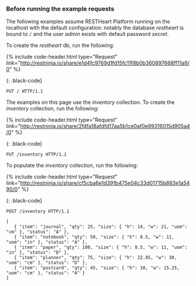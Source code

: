 ### Before running the example requests

The following examples assume RESTHeart Platform running on the localhost with the default configuration: notably the database *restheart* is bound to `/` and the user *admin* exists with default password *secret*.

To create the *restheart* db, run the following:

{% include code-header.html 
    type="Request" 
    link="http://restninja.io/share/e1d4fc9769d1fd15fc11f8b0b360897668ff11a9/0"
%}

{: .black-code}
``` http
PUT / HTTP/1.1
```

The examples on this page use the *inventory* collection. To create the *inventory* collection, run the following:


{% include code-header.html 
    type="Request" 
    link="http://restninja.io/share/2f4fa18afdfd17aa5b1ce0af0e99316015d905a4/0"
%}

{: .black-code}
``` http
PUT /inventory HTTP/1.1
```

To populate the *inventory* collection, run the following:

{% include code-header.html 
    type="Request" 
    link="http://restninja.io/share/cf5cba6e1d391b475e04c33d01715b883e1a5490/0"
%}

{: .black-code}
```
POST /inventory HTTP/1.1

[
   { "item": "journal", "qty": 25, "size": { "h": 14, "w": 21, "uom": "cm" }, "status": "A" },
   { "item": "notebook", "qty": 50, "size": { "h": 8.5, "w": 11, "uom": "in" }, "status": "A" },
   { "item": "paper", "qty": 100, "size": { "h": 8.5, "w": 11, "uom": "in" }, "status": "D" },
   { "item": "planner", "qty": 75, "size": { "h": 22.85, "w": 30, "uom": "cm" }, "status": "D" },
   { "item": "postcard", "qty": 45, "size": { "h": 10, "w": 15.25, "uom": "cm" }, "status": "A" }
]
```